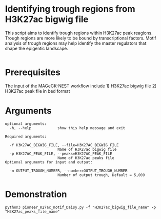 Identifying trough regions from H3K27ac bigwig file
====================================================================================
This script aims to identify trough regions within H3K27ac peak reagions. Trough regions are more likely to be bound by transcriptional factors. Motif analysis of trough regions may help identify the master regulators that shape the epigentic landscape.
```

```

# Prerequisites #
The input of the MAGeCK-NEST workflow include 1) H3K27ac bigwig file 2) H3K27ac peak file in bed format


# Arguments #
```
optional arguments:
  -h, --help            show this help message and exit

Required arguments:

  -f H3K27AC_BIGWIG_FILE, --file=H3K27AC_BIGWIG_FILE
                        Name of H3K27ac bigwig file
  -p H3K27AC_PEAK_FILE, --peaks=H3K27AC_PEAK_FILE
                        Name of H3K27ac peaks file
Optional arguments for input and output:

  -n OUTPUT_TROUGH_NUMBER, --number=OUTPUT_TROUGH_NUMBER
                        Number of output trough, Default = 5,000
```
 
# Demonstration #

```
python3 pioneer_K27ac_motif_Daisy.py -f "H3K27ac_bigwig_file_name" -p "H3K27ac_peaks_file_name"
```

